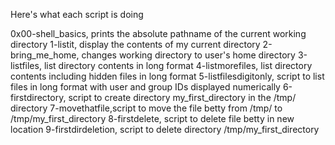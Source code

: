 Here's what each script is doing

0x00-shell_basics, prints the absolute pathname of the current working directory
1-listit, display the contents of my current directory
2-bring_me_home, changes working directory to user's home directory
3-listfiles, list directory contents in long format
4-listmorefiles, list directory contents including hidden files in long format
5-listfilesdigitonly, script to list files in long format with user and group IDs displayed numerically
6-firstdirectory, script to create directory my_first_directory in the /tmp/ directory
7-movethatfile,script to move the file betty from /tmp/ to /tmp/my_first_directory
8-firstdelete, script to delete file betty in new location
9-firstdirdeletion, script to delete directory /tmp/my_first_directory
